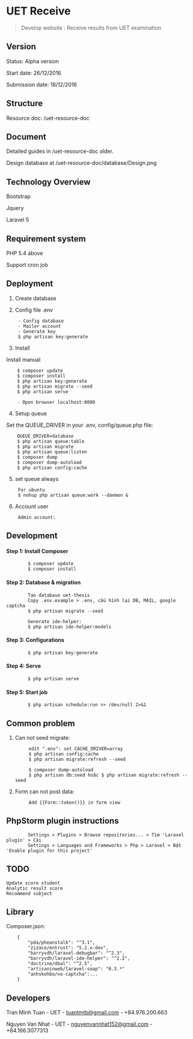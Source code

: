 # UET Receive

> Develop website : Receive results from UET examination

## Version
Status: Alpha version

Start date: 26/12/2016 

Submission date: 18/12/2016

## Structure

Resource doc: /uet-resource-doc

## Document

Detailed guides in /uet-resource-doc older.

Design database at /uet-resource-doc/database/Design.png


## Technology Overview
Bootstrap

Jquery

Laravel 5

## Requirement system

PHP 5.4 above

Support cron job

## Deployment

1. Create database
      
2. Config file .env
        
        - Config database
        - Mailer account
        - Generate key
        $ php artisan key:generate

3. Install

Install manual

        $ composer update
        $ composer install
        $ php artisan key:generate
        $ php artisan migrate --seed
        $ php artisan serve
        
        - Open browser localhost:8080

4. Setup queue

Set the QUEUE_DRIVER in your .env, config/queue.php file:

        QUEUE_DRIVER=database
        $ php artisan queue:table
        $ php artisan migrate
        $ php artisan queue:listen
        $ composer dump
        $ composer dump-autoload
        $ php artisan config:cache

5. set queue always
        
        For ubuntu
        $ nohup php artisan queue:work --daemon &




4. Account user

        Admin account: 
        
        
        
## Development

#### Step 1: Install Composer
            
            $ composer update
            $ composer install
            
#### Step 2: Database & migration
            
            Tạo database uet-thesis
            Copy .env.example > .env, cấu hình lại DB, MAIL, google captcha 
            $ php artisan migrate --seed
            
            Generate ide-helper: 
            $ php artisan ide-helper:models
            
#### Step 3: Configurations

            $ php artisan key:generate

#### Step 4: Serve

            $ php artisan serve

#### Step 5: Start job
            
            $ php artisan schedule:run >> /dev/null 2>&1
                
## Common problem

1. Can not seed migrate:
            
            edit ".env": set CACHE_DRIVER=array
            $ php artisan config:cache
            $ php artisan migrate:refresh --seed
                        
            $ composer dump-autoload
            $ php artisan db:seed hoặc $ php artisan migrate:refresh --seed
            
2. Form can not post data:

            Add {{Form::token()}} in form view
            
## PhpStorm plugin instructions
    
            Settings > Plugins > Browse repositories... > Tìm 'Laravel plugin' > Cài 
            Settings > Languages and Frameworks > Php > Laravel > Bật 'Enable plugin for this project'
            
## TODO

    Update score student
    Analytic result score
    Recommend subject
      
      
## Library

Composer.json:

        {
            "pda/pheanstalk": "^3.1",
            "zizaco/entrust": "5.2.x-dev",
            "barryvdh/laravel-debugbar": "^2.3",
            "barryvdh/laravel-ide-helper": "^2.2",
            "doctrine/dbal": "^2.5",
            "artisaninweb/laravel-soap": "0.3.*"
            "anhskohbo/no-captcha":...
        }

## Developers

Tran Minh Tuan - UET - tuantmtb@gmail.com - +84.976.200.663

Nguyen Van Nhat - UET - nguyenvannhat152@gmail.com - +84.166.3077313